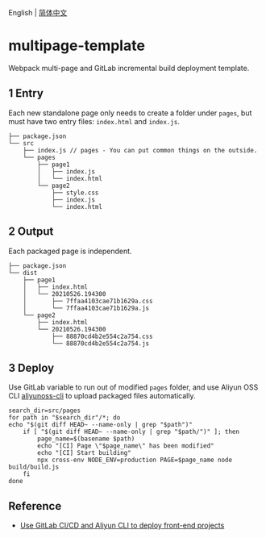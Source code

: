 English | [简体中文](./README_CN.md)

# multipage-template

Webpack multi-page and GitLab incremental build deployment template.

## 1 Entry

Each new standalone page only needs to create a folder under `pages`, but must have two entry files: `index.html` and `index.js`.

```
├── package.json
└── src
    ├── index.js // pages - You can put common things on the outside.
    └── pages
        ├── page1
        │   ├── index.js
        │   └── index.html
        └── page2
            ├── style.css
            ├── index.js
            └── index.html
```

## 2 Output

Each packaged page is independent.

```
├── package.json
└── dist
    ├── page1
    │   ├── index.html
    │   └── 20210526.194300
    │       ├── 7ffaa4103cae71b1629a.css
    │       └── 7ffaa4103cae71b1629a.js
    └── page2
        ├── index.html
        └── 20210526.194300
            ├── 88870cd4b2e554c2a754.css
            └── 88870cd4b2e554c2a754.js
```

## 3 Deploy

Use GitLab variable to run out of modified `pages` folder, and use Aliyun OSS CLI [aliyunoss-cli](https://github.com/mazeyqian/aliyunoss-cli) to upload packaged files automatically.

```
search_dir=src/pages
for path in "$search_dir"/*; do
echo "$(git diff HEAD~ --name-only | grep "$path")"
    if [ "$(git diff HEAD~ --name-only | grep "$path/")" ]; then
        page_name=$(basename $path)
        echo "[CI] Page \"$page_name\" has been modified"
        echo "[CI] Start building"
        npx cross-env NODE_ENV=production PAGE=$page_name node build/build.js
    fi
done
```

## Reference

- [Use GitLab CI/CD and Aliyun CLI to deploy front-end projects](https://blog.mazey.net/1695.html)
